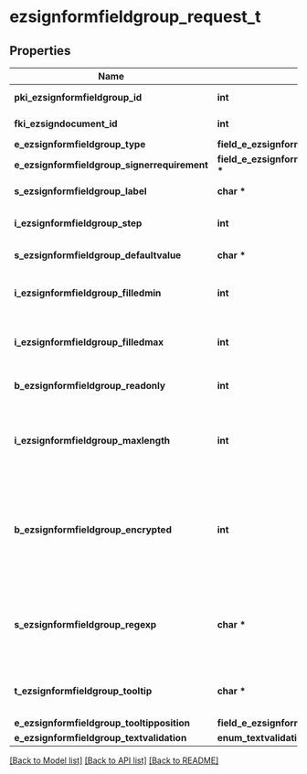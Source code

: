 # ezsignformfieldgroup_request_t

## Properties
Name | Type | Description | Notes
------------ | ------------- | ------------- | -------------
**pki_ezsignformfieldgroup_id** | **int** | The unique ID of the Ezsignformfieldgroup | [optional] 
**fki_ezsigndocument_id** | **int** | The unique ID of the Ezsigndocument | 
**e_ezsignformfieldgroup_type** | **field_e_ezsignformfieldgroup_type_t \*** |  | 
**e_ezsignformfieldgroup_signerrequirement** | **field_e_ezsignformfieldgroup_signerrequirement_t \*** |  | 
**s_ezsignformfieldgroup_label** | **char \*** | The Label for the Ezsignformfieldgroup | 
**i_ezsignformfieldgroup_step** | **int** | The step when the Ezsignsigner will be invited to fill the form fields | 
**s_ezsignformfieldgroup_defaultvalue** | **char \*** | The default value for the Ezsignformfieldgroup | [optional] 
**i_ezsignformfieldgroup_filledmin** | **int** | The minimum number of Ezsignformfield that must be filled in the Ezsignformfieldgroup | 
**i_ezsignformfieldgroup_filledmax** | **int** | The maximum number of Ezsignformfield that must be filled in the Ezsignformfieldgroup | 
**b_ezsignformfieldgroup_readonly** | **int** | Whether the Ezsignformfieldgroup is read only or not. | 
**i_ezsignformfieldgroup_maxlength** | **int** | The maximum length for the value in the Ezsignformfieldgroup  This can only be set if eEzsignformfieldgroupType is **Text** or **Textarea** | [optional] 
**b_ezsignformfieldgroup_encrypted** | **int** | Whether the Ezsignformfieldgroup is encrypted in the database or not. Encrypted values are not displayed on the Ezsigndocument. This can only be set if eEzsignformfieldgroupType is **Text** or **Textarea** | [optional] 
**s_ezsignformfieldgroup_regexp** | **char \*** | A regular expression to indicate what values are acceptable for the Ezsignformfieldgroup.  This can only be set if eEzsignformfieldgroupType is **Text** or **Textarea** | [optional] 
**t_ezsignformfieldgroup_tooltip** | **char \*** | A tooltip that will be presented to Ezsignsigner about the Ezsignformfieldgroup | [optional] 
**e_ezsignformfieldgroup_tooltipposition** | **field_e_ezsignformfieldgroup_tooltipposition_t \*** |  | [optional] 
**e_ezsignformfieldgroup_textvalidation** | **enum_textvalidation_t \*** |  | [optional] 

[[Back to Model list]](../README.md#documentation-for-models) [[Back to API list]](../README.md#documentation-for-api-endpoints) [[Back to README]](../README.md)


